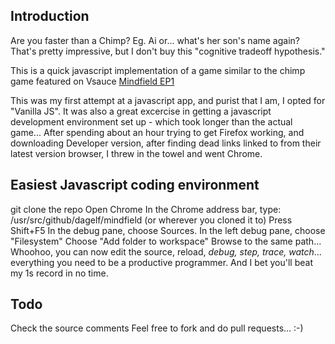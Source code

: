 ## Introduction
Are you faster than a Chimp? Eg. Ai or... what's her son's name again? That's pretty impressive, but I don't buy this "cognitive tradeoff hypothesis."

This is a quick javascript implementation of a game similar to the chimp game featured on Vsauce [Mindfield EP1](https://www.youtube.com/watch?v=iqKdEhx-dD4)

This was my first attempt at a javascript app, and purist that I am, I opted for "Vanilla JS". It was also a great excercise in getting a javascript development environment set up - which took longer than the actual game... After spending about an hour trying to get Firefox working, and downloading Developer version, after finding dead links linked to from their latest version browser, I threw in the towel and went Chrome. 

## Easiest Javascript coding environment
git clone the repo
Open Chrome
In the Chrome address bar, type: /usr/src/github/dagelf/mindfield (or wherever you cloned it to)
Press Shift+F5
In the debug pane, choose Sources.
In the left debug pane, choose "Filesystem"
Choose "Add folder to workspace"
Browse to the same path...
Whoohoo, you can now edit the source, reload, *debug, step, trace, watch*... everything you need to be a productive programmer. 
And I bet you'll beat my 1s record in no time. 

## Todo
Check the source comments
Feel free to fork and do pull requests... :-) 
